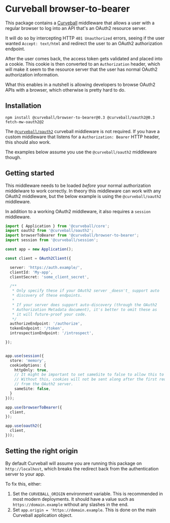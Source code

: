 Curveball browser-to-bearer
===========================

This package contains a [Curveball][1] middleware that allows a user with a
regular browser to log into an API that's an OAuth2 resource server.

It will do so by intercepting HTTP `401 Unauthorized` errors, seeing if the
user wanted `Accept: text/html` and redirect the user to an OAuth2
authorization endpoint.

After the user comes back, the access token gets validated and placed into a
cookie. This cookie is then converted to an `Authorization` header, which
will make it seem to the resource server that the user has normal OAuth2
authorization information.

What this enables in a nutshell is allowing developers to browse OAuth2 APIs
with a browser, which otherwise is pretty hard to do.


Installation
------------

    npm install @curveball/browser-to-bearer@0.3 @curveball/oauth2@0.3 fetch-mw-oauth2@2

The [`@curveball/oauth2`][2] curveball middleware is not required. If you have a
custom middleware that listens for a `Authorization: Bearer` HTTP header, this
should also work.

The examples below assume you use the `@curveball/oauth2` middleware though.

Getting started
---------------

This middleware needs to be loaded *before* your normal authorization
middelware to work correctly. In theory this middleware can work with any
OAuth2 middleware, but the below example is using the `@curveball/oauth2`
middleware.

In addition to a working OAuth2 middleware, it also requires a `session`
middleware.

```typescript
import { Application } from '@curveball/core';
import oauth2 from '@curveball/oauth2';
import browserToBearer from '@curveball/browser-to-bearer';
import session from '@curveball/session';

const app = new Application();

const client = OAuth2Client({

  server: 'https://auth.example/',
  clientId: 'My-app',
  clientSecret: 'some_client_secret',

  /**
   * Only specify these if your OAuth2 server _doesn't_ support auto
   * discovery of these endpoints.
   *
   * If your server does support auto-discovery (through the OAuth2
   * Authorization Metadata document), it's better to omit these as
   * it will future-proof your code.
   */
  authorizeEndpoint: '/authorize',
  tokenEndpoint: '/token',
  introspectionEndpoint: '/introspect',

});


app.use(session({
  store: 'memory',
  cookieOptions: {
    httpOnly: true,
    // It might be important to set sameSite to false to allow this to work.
    // Without this, cookies will not be sent along after the first redirect
    // from the OAuth2 server.
    sameSite: false,
  }
}));

app.use(browserToBearer({
  client,
});

app.use(oauth2({
  client,
}));
```


Setting the right origin
------------------------

By default Curveball will assume you are running this package on
`http://localhost`, which breaks the redirect back from the authentication
server to your app.

To fix this, either:

1. Set the `CURVEBALL_ORIGIN` environment variable. This is recommended in
   most modern deployments. It should have a value such as
   `https://domain.example` without any slashes in the end.
2. Set `app.origin = 'https://domain.example`. This is done on the main
   Curveball application object.

[1]: https://github.com/curveball/core
[2]: https://github.com/curveball/oauth2
